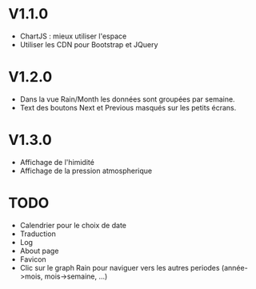 # V1.1.0
* ChartJS : mieux utiliser l'espace
* Utiliser les CDN pour Bootstrap et JQuery

# V1.2.0
* Dans la vue Rain/Month les données sont groupées par semaine.
* Text des boutons Next et Previous masqués sur les petits écrans.

# V1.3.0
* Affichage de l'himidité
* Affichage de la pression atmospherique

# TODO
* Calendrier pour le choix de date
* Traduction
* Log
* About page
* Favicon
* Clic sur le graph Rain pour naviguer vers les autres periodes (année->mois, mois->semaine, ...)